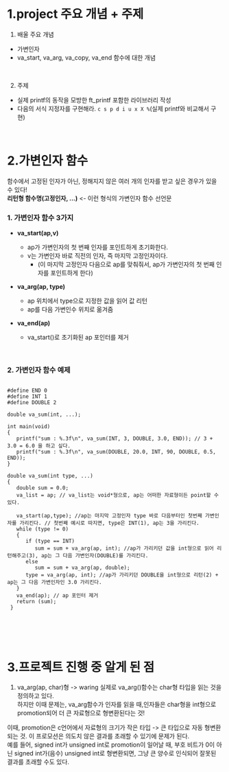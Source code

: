 1.project 주요 개념 + 주제
=================

1. 배울 주요 개념
- 가변인자
- va_start, va_arg, va_copy, va_end 함수에 대한 개념
</br>
   
2. 주제
- 실제 printf의 동작을 모방한 ft_printf 포함한 라이브러리 작성
- 다음의 서식 지정자를 구현해라. `c s p d i u x X %`(실제 printf와 비교해서 구현)
</br>

2.가변인자 함수 
==========
함수에서 고정된 인자가 아닌, 정해지지 않은 여러 개의 인자를 받고 싶은 경우가 있을 수 있다! </br> 
**리턴형 함수명(고정인자, ...)** <- 이런 형식의 가변인자 함수 선언문
### 1. 가변인자 함수 3가지
- **va_start(ap,v)**
   - ap가 가변인자의 첫 번째 인자를 포인트하게 초기화한다.
   - v는 가변인자 바로 직전의 인자, 즉 마지막 고정인자이다. 
      - (이 마지막 고정인자 다음으로 ap를 맞춰줘서, ap가 가변인자의 첫 번째 인자를 포인트하게 한다)

- **va_arg(ap, type)**
   - ap 위치에서 type으로 지정한 값을 읽어 값 리턴
   - ap를 다음 가변인수 위치로 옮겨줌
- **va_end(ap)**
   - va_start()로 초기화된 ap 포인터를 제거
</br>

### 2. 가변인자 함수 예제
<pre>
<code>
#define END 0
#define INT 1
#define DOUBLE 2

double va_sum(int, ...);

int main(void)
{
   printf("sum : %.3f\n", va_sum(INT, 3, DOUBLE, 3.0, END)); // 3 + 3.0 = 6.0 을 하고 싶다.
   printf("sum : %.3f\n", va_sum(DOUBLE, 20.0, INT, 90, DOUBLE, 0.5, END)); 
}

double va_sum(int type, ...)
{
   double sum = 0.0;
   va_list = ap; // va_list는 void*형으로, ap는 어떠한 자료형이든 point할 수 있다.
   
   va_start(ap,type); //ap는 마지막 고정인자 type 바로 다음부터인 첫번째 가변인자를 가리킨다. // 첫번째 예시로 따지면, type은 INT(1), ap는 3을 가리킨다.
   while (type != 0)
   {
      if (type == INT)
         sum = sum + va_arg(ap, int); //ap가 가리키던 값을 int형으로 읽어 리턴해주고(3), ap는 그 다음 가변인자(DOUBLE)를 가리킨다.
      else
         sum = sum + va_arg(ap, double);
      type = va_arg(ap, int); //ap가 가리키던 DOUBLE을 int형으로 리턴(2) + ap는 그 다음 가변인자인 3.0 가리킨다.
   }
   va_end(ap); // ap 포인터 제거
   return (sum);
 }
 </pre>
 </code>
 
 </br>
 
 3.프로젝트 진행 중 알게 된 점
 ==========
 1. va_arg(ap, char)형 -> waring
 실제로 va_arg()함수는 char형 타입을 읽는 것을 정의하고 있다. </br>
 하지만 이때 문제는, va_arg함수가 인자를 읽을 때,인자들은 char형을 int형으로 promotion되어 더 큰 자료형으로 형변환된다는 것!</br>
 
 이때, promotion은 c언어에서 자료형의 크기가 작은 타입 -> 큰 타입으로 자동 형변환되는 것. 이 프로모션은 의도치 않은 결과를 초래할 수
 있기에 문제가 된다. </br>
 예를 들어, signed int가 unsigned int로 promotion이 일어날 때, 부호 비트가 0이 아닌 signed int가(음수) unsigned int로
 형변환되면, 그냥 큰 양수로 인식되어 잘못된 결과를 초래할 수도 있다.
 






